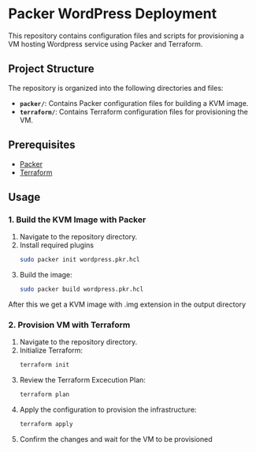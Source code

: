 # Packer WordPress Deployment

This repository contains configuration files and scripts for provisioning a VM hosting Wordpress service using Packer and Terraform.

## Project Structure

The repository is organized into the following directories and files:

- **`packer/`**: Contains Packer configuration files for building a KVM image.
- **`terraform/`**: Contains Terraform configuration files for provisioning the VM.

## Prerequisites

- [Packer](https://www.packer.io/)
- [Terraform](https://www.terraform.io/)

## Usage

### 1. Build the KVM Image with Packer

1. Navigate to the repository directory.
2. Install required plugins
   ```bash
   sudo packer init wordpress.pkr.hcl
   ```
3. Build the image:
   ```bash
   sudo packer build wordpress.pkr.hcl
   ```
After this we get a KVM image with .img extension in the output directory
### 2. Provision VM with Terraform

1. Navigate to the repository directory.
2. Initialize Terraform:
   ```bash
   terraform init
   ```
3. Review the Terraform Excecution Plan:
   ```bash
   terraform plan
   ```
4. Apply the configuration to provision the infrastructure:
   ```bash
   terraform apply
   ```
5. Confirm the changes and wait for the VM to be provisioned
